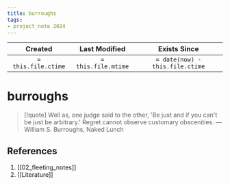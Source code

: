 ```yaml
---
title: burroughs
tags:
- project_note 2024
---
```

|     Created      |  Last Modified   |       Exists Since        |
|:----------------:|:----------------:|:----------------:|
| `= this.file.ctime` | `= this.file.mtime` | `= date(now) - this.file.ctime`|

# burroughs

> [!quote] 
> Well as, one judge said to the other, 'Be just and if you can't be just be arbitrary.' Regret cannot observe customary obscenities.
― William S. Burroughs, Naked Lunch

## References
1. [[02_fleeting_notes]]
2. [[Literature]]
